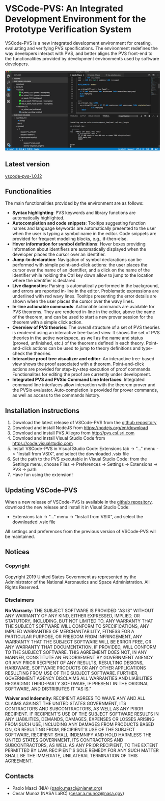 # VSCode-PVS: An Integrated Development Environment for the Prototype Verification System
VSCode-PVS is a new integrated development environment for creating, evaluating and verifying PVS specifications.
The environment redefines the way developers interact with PVS, and better aligns the PVS front-end to the functionalities provided by development environments used by software developers.

![](vscode-pvs/screenshots/vscode-pvs-screenshot.png "")

## Latest version
[vscode-pvs-1.0.12](releases/vscode-pvs-1.0.12.vsix)

## Functionalities
The main functionalities provided by the environment are as follows:
- **Syntax highlighting**: PVS keywords and library functions are automatically highlighted.
- **Autocompletion and code snippets**: Tooltips suggesting function names and language keywords are automatically presented to the user when the user is typing a symbol name in the editor. Code snippets are provided for frequent modeling blocks, e.g., if-then-else. 
- **Hover information for symbol definitions**: Hover boxes providing information about identifiers are automatically displayed when the developer places the cursor over an identifier.
- **Jump-to declaration**: Navigation of symbol declarations can be performed with simple point-and-click actions: the user places the cursor over the name of an identifier, and a click on the name of the identifier while holding the Ctrl key down allow to jump to the location where the identifier is declared.
- **Live diagnostics**: Parsing is automatically performed in the background, and errors are reported in-line in the editor. Problematic expressions are underlined with red wavy lines. Tooltips presenting the error details are shown when the user places the cursor over the wavy lines.
- **In-line actionable commands**: Actionable commands are available for PVS theorems. They are rendered in-line in the editor, above the name of the theorem, and can be used to start a new prover session for the theorem with a simple click action.
- **Overview of PVS theories**: The overall structure of a set of PVS theories is rendered using an interactive tree-based view. It shows the set of PVS theories in the active workspace, as well as the name and status (proved, unfinished, etc.) of the theorems defined in each theory. Point-and-click actions can be used to jump to theory definitions and type-check the theories.
- **Interactive proof tree visualizer and editor**: An interactive tree-based view shows the proof associated with a theorem. Point-and-click actions are provided for step-by-step execution of proof commands. Functionalites for editing the proof are currently under development.
- **Integrated PVS and PVSio Command Line Interfaces**: Integrated command line interfaces allow interaction with the theorem prover and the PVSio evaluator. Auto-completion is provided for prover commands, as well as access to the commands history.


## Installation instructions
1. Download the latest release of VSCode-PVS from the [github repository](releases)
2. Download and install NodeJS from https://nodejs.org/en/download
3. Download and install PVS Allegro from http://pvs.csl.sri.com
4. Download and install Visual Studio Code from https://code.visualstudio.com
5. Install VSCode-PVS in Visual Studio Code: Extensions tab -> "..." menu -> "Install from VSIX”, and select the downloaded .vsix file
6. Set the path to the PVS executable in Visual Studio Code: from the Settings menu, choose Files -> Preferences -> Settings -> Extensions -> PVS -> path
7. Have fun using the extension!

## Updating VSCode-PVS
When a new release of VSCode-PVS is available in the [github repository](releases), download the new release and install it in Visual Studio Code:

- Extensions tab -> "..." menu -> "Install from VSIX”, and select the downloaded .vsix file

All settings and preferences from the previous version of VSCode-PVS will be maintained.


## Notices
### Copyright 
Copyright 2019 United States Government as represented by the Administrator of the National Aeronautics and Space Administration. All Rights Reserved.
 
### Disclaimers
**No Warranty**: THE SUBJECT SOFTWARE IS PROVIDED "AS IS" WITHOUT ANY
  WARRANTY OF ANY KIND, EITHER EXPRESSED, IMPLIED, OR STATUTORY,
  INCLUDING, BUT NOT LIMITED TO, ANY WARRANTY THAT THE SUBJECT SOFTWARE
  WILL CONFORM TO SPECIFICATIONS, ANY IMPLIED WARRANTIES OF
  MERCHANTABILITY, FITNESS FOR A PARTICULAR PURPOSE, OR FREEDOM FROM
  INFRINGEMENT, ANY WARRANTY THAT THE SUBJECT SOFTWARE WILL BE ERROR
  FREE, OR ANY WARRANTY THAT DOCUMENTATION, IF PROVIDED, WILL CONFORM TO
  THE SUBJECT SOFTWARE. THIS AGREEMENT DOES NOT, IN ANY MANNER,
  CONSTITUTE AN ENDORSEMENT BY GOVERNMENT AGENCY OR ANY PRIOR RECIPIENT
  OF ANY RESULTS, RESULTING DESIGNS, HARDWARE, SOFTWARE PRODUCTS OR ANY
  OTHER APPLICATIONS RESULTING FROM USE OF THE SUBJECT SOFTWARE.
  FURTHER, GOVERNMENT AGENCY DISCLAIMS ALL WARRANTIES AND LIABILITIES
  REGARDING THIRD-PARTY SOFTWARE, IF PRESENT IN THE ORIGINAL SOFTWARE,
  AND DISTRIBUTES IT "AS IS."
 
**Waiver and Indemnity**: RECIPIENT AGREES TO WAIVE ANY AND ALL CLAIMS
  AGAINST THE UNITED STATES GOVERNMENT, ITS CONTRACTORS AND
  SUBCONTRACTORS, AS WELL AS ANY PRIOR RECIPIENT.  IF RECIPIENT'S USE OF
  THE SUBJECT SOFTWARE RESULTS IN ANY LIABILITIES, DEMANDS, DAMAGES,
  EXPENSES OR LOSSES ARISING FROM SUCH USE, INCLUDING ANY DAMAGES FROM
  PRODUCTS BASED ON, OR RESULTING FROM, RECIPIENT'S USE OF THE SUBJECT
  SOFTWARE, RECIPIENT SHALL INDEMNIFY AND HOLD HARMLESS THE UNITED
  STATES GOVERNMENT, ITS CONTRACTORS AND SUBCONTRACTORS, AS WELL AS ANY
  PRIOR RECIPIENT, TO THE EXTENT PERMITTED BY LAW.  RECIPIENT'S SOLE
  REMEDY FOR ANY SUCH MATTER SHALL BE THE IMMEDIATE, UNILATERAL
  TERMINATION OF THIS AGREEMENT.


## Contacts
* Paolo Masci (NIA) (paolo.masci@nianet.org)
* Cesar Munoz (NASA LaRC) (cesar.a.munoz@nasa.gov)

